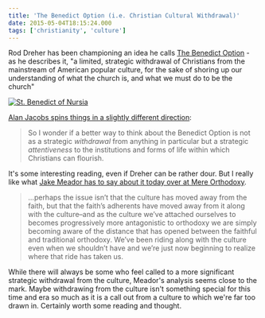 ```yaml
---
title: 'The Benedict Option (i.e. Christian Cultural Withdrawal)'
date: 2015-05-04T18:15:24.000
tags: ['christianity', 'culture']
---
```


Rod Dreher has been championing an idea he calls [The Benedict Option](http://www.theamericanconservative.com/dreher-categories/benedict-option/) - as he describes it, "a limited, strategic withdrawal of Christians from the mainstream of American popular culture, for the sake of shoring up our understanding of what the church is, and what we must do to be the church"

[![St. Benedict of Nursia](https://farm2.staticflickr.com/1096/1457824233_6db4d4219d.jpg)](https://www.flickr.com/photos/acullador/1457824233 'St. Benedict of Nursia by Jun Acullador, on Flickr')

[Alan Jacobs spins things in a slightly different direction](http://blog.ayjay.org/uncategorized/withdrawals-and-commitments/):

> So I wonder if a better way to think about the Benedict Option is not as a strategic _withdrawal_ from anything in particular but a strategic _attentiveness_ to the institutions and forms of life within which Christians can flourish.

It's some interesting reading, even if Dreher can be rather dour. But I really like what [Jake Meador has to say about it today over at Mere Orthodoxy](http://mereorthodoxy.com/brief-thought-benedict-option/).

> ...perhaps the issue isn’t that the culture has moved away from the faith, but that the faith’s adherents have moved away from it along with the culture–and as the culture we’ve attached ourselves to becomes progressively more antagonistic to orthodoxy we are simply becoming aware of the distance that has opened between the faithful and traditional orthodoxy. We’ve been riding along with the culture even when we shouldn’t have and we’re just now beginning to realize where that ride has taken us.

While there will always be some who feel called to a more significant strategic withdrawal from the culture, Meador's analysis seems close to the mark. Maybe withdrawing from the culture isn't something special for this time and era so much as it is a call out from a culture to which we're far too drawn in. Certainly worth some reading and thought.
